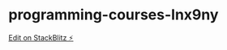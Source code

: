 # programming-courses-lnx9ny

[Edit on StackBlitz ⚡️](https://stackblitz.com/edit/programming-courses-lnx9ny)